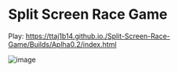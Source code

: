 # Split Screen Race Game

Play:
https://ttaj1b14.github.io./Split-Screen-Race-Game/Builds/Aplha0.2/index.html
 
 ![image](https://github.com/TTAJ1b14/Split-Screen-Race-Game/assets/130665212/d1a57d3e-df93-4152-b72a-e458e2ddf0a7)

